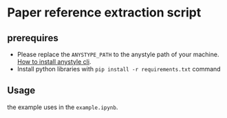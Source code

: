 # Paper reference extraction script

## prerequires
- Please replace the `ANYSTYPE_PATH` to the anystyle path of your machine. [How to install anystyle cli](https://github.com/inukshuk/anystyle).
- Install python libraries with `pip install -r requirements.txt` command

## Usage
the example uses in the `example.ipynb`.

